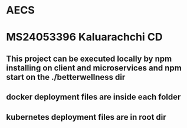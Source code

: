 # AECS
# MS24053396 Kaluarachchi CD
## This project can be executed locally by npm installing on client and microservices and npm start on the ./betterwellness dir
## docker deployment files are inside each folder
## kubernetes deployment files are in root dir

